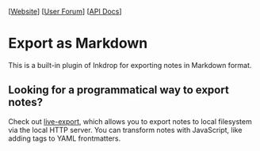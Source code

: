 \[[Website](https://www.inkdrop.app/)\] \[[User Forum](https://forum.inkdrop.app/)\] \[[API Docs](https://docs.inkdrop.app/)\]

# Export as Markdown

This is a built-in plugin of Inkdrop for exporting notes in Markdown format.

## Looking for a programmatical way to export notes?

Check out [live-export](https://github.com/inkdropapp/inkdrop-live-export), which allows you to export notes to local filesystem via the local HTTP server.
You can transform notes with JavaScript, like adding tags to YAML frontmatters.
